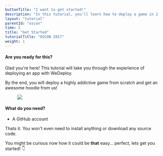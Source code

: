 ```yaml
---
buttonTitle: "I want to get started!"
description: "In this tutorial, you'll learn how to deploy a game in 2 minutes."
layout: "tutorial"
parentId: "oscon"
time: 5
title: "Get Started"
tutorialTitle: "OSCON 2017"
weight: 1
---
```


#### Are you ready for this?

Glad you're here! This tutorial will take you through the experience of deploying an app with WeDeploy. 

By the end, you will deploy a highly addictive game from scratch and get an awesome hoodie from us!

<figure>
	<img src="https://vangogh.teespring.com/og_pic/13841816/10337509/front.jpg?v=2017-03-22-03-41&background-image=wood&effects=inner-glow">
</figure>

#### What do you need?

<ul class="checklist">
	<li>A GitHub account</li>
</ul> 

Thats it. You won't even need to install anything or download any source code. 

You might be curious now how it could be **that** easy... perfect, lets get you started! 👇
